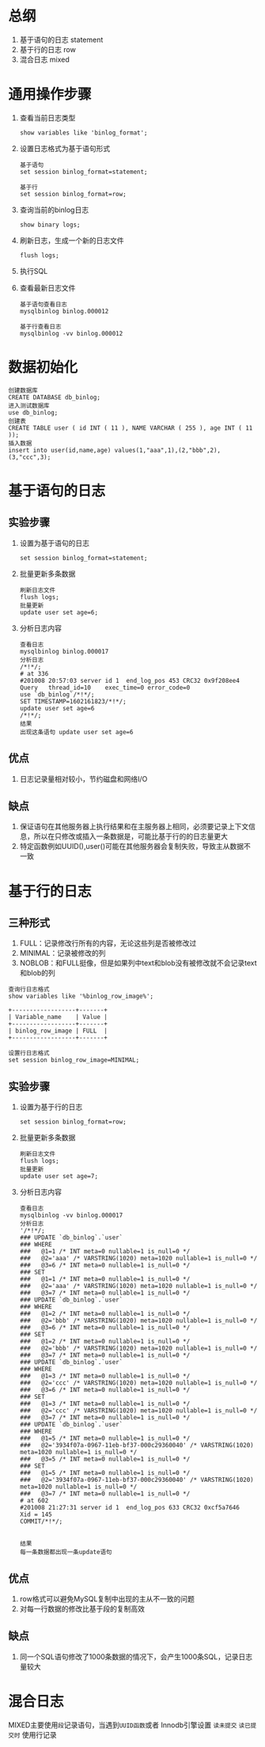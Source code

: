 # 总纲

1. 基于语句的日志  statement
2. 基于行的日志  row
3. 混合日志  mixed

# 通用操作步骤

1. 查看当前日志类型

   ```
   show variables like 'binlog_format';
   ```

2. 设置日志格式为基于语句形式

   ```
   基于语句
   set session binlog_format=statement;
   
   基于行
   set session binlog_format=row;
   ```

3. 查询当前的binlog日志

   ```
   show binary logs;
   ```

4. 刷新日志，生成一个新的日志文件

   ```
   flush logs;
   ```

5. 执行SQL

6. 查看最新日志文件

   ```
   基于语句查看日志
   mysqlbinlog binlog.000012
   
   基于行查看日志
   mysqlbinlog -vv binlog.000012
   ```

# 数据初始化

```
创建数据库
CREATE DATABASE db_binlog;
进入测试数据库
use db_binlog;
创建表
CREATE TABLE user ( id INT ( 11 ), NAME VARCHAR ( 255 ), age INT ( 11 ));
插入数据
insert into user(id,name,age) values(1,"aaa",1),(2,"bbb",2),(3,"ccc",3);
```

# 基于语句的日志

## 实验步骤

1. 设置为基于语句的日志

   ```
   set session binlog_format=statement;
   ```

2. 批量更新多条数据

   ```
   刷新日志文件
   flush logs;
   批量更新
   update user set age=6;
   ```

3. 分析日志内容

   ```
   查看日志
   mysqlbinlog binlog.000017
   分析日志
   /*!*/;
   # at 336
   #201008 20:57:03 server id 1  end_log_pos 453 CRC32 0x9f208ee4 	Query	thread_id=10	exec_time=0	error_code=0
   use `db_binlog`/*!*/;
   SET TIMESTAMP=1602161823/*!*/;
   update user set age=6
   /*!*/;
   结果
   出现这条语句 update user set age=6
   ```

## 优点

1. 日志记录量相对较小，节约磁盘和网络I/O

## 缺点

1. 保证语句在其他服务器上执行结果和在主服务器上相同，必须要记录上下文信息，所以在只修改或插入一条数据是，可能比基于行的的日志量更大
2. 特定函数例如UUID(),user()可能在其他服务器会复制失败，导致主从数据不一致

# 基于行的日志

## 三种形式

1. FULL：记录修改行所有的内容，无论这些列是否被修改过
2. MINIMAL：记录被修改的列
3. NOBLOB：和FULL挺像，但是如果列中text和blob没有被修改就不会记录text和blob的列

```
查询行日志格式
show variables like '%binlog_row_image%';

+------------------+-------+
| Variable_name    | Value |
+------------------+-------+
| binlog_row_image | FULL  |
+------------------+-------+

设置行日志格式
set session binlog_row_image=MINIMAL;
```

## 实验步骤

1. 设置为基于行的日志

   ```
   set session binlog_format=row;
   ```

2. 批量更新多条数据

   ```
   刷新日志文件
   flush logs;
   批量更新
   update user set age=7;
   ```

3. 分析日志内容

   ```
   查看日志
   mysqlbinlog -vv binlog.000017
   分析日志
   '/*!*/;
   ### UPDATE `db_binlog`.`user`
   ### WHERE
   ###   @1=1 /* INT meta=0 nullable=1 is_null=0 */
   ###   @2='aaa' /* VARSTRING(1020) meta=1020 nullable=1 is_null=0 */
   ###   @3=6 /* INT meta=0 nullable=1 is_null=0 */
   ### SET
   ###   @1=1 /* INT meta=0 nullable=1 is_null=0 */
   ###   @2='aaa' /* VARSTRING(1020) meta=1020 nullable=1 is_null=0 */
   ###   @3=7 /* INT meta=0 nullable=1 is_null=0 */
   ### UPDATE `db_binlog`.`user`
   ### WHERE
   ###   @1=2 /* INT meta=0 nullable=1 is_null=0 */
   ###   @2='bbb' /* VARSTRING(1020) meta=1020 nullable=1 is_null=0 */
   ###   @3=6 /* INT meta=0 nullable=1 is_null=0 */
   ### SET
   ###   @1=2 /* INT meta=0 nullable=1 is_null=0 */
   ###   @2='bbb' /* VARSTRING(1020) meta=1020 nullable=1 is_null=0 */
   ###   @3=7 /* INT meta=0 nullable=1 is_null=0 */
   ### UPDATE `db_binlog`.`user`
   ### WHERE
   ###   @1=3 /* INT meta=0 nullable=1 is_null=0 */
   ###   @2='ccc' /* VARSTRING(1020) meta=1020 nullable=1 is_null=0 */
   ###   @3=6 /* INT meta=0 nullable=1 is_null=0 */
   ### SET
   ###   @1=3 /* INT meta=0 nullable=1 is_null=0 */
   ###   @2='ccc' /* VARSTRING(1020) meta=1020 nullable=1 is_null=0 */
   ###   @3=7 /* INT meta=0 nullable=1 is_null=0 */
   ### UPDATE `db_binlog`.`user`
   ### WHERE
   ###   @1=5 /* INT meta=0 nullable=1 is_null=0 */
   ###   @2='3934f07a-0967-11eb-bf37-000c29360040' /* VARSTRING(1020) meta=1020 nullable=1 is_null=0 */
   ###   @3=5 /* INT meta=0 nullable=1 is_null=0 */
   ### SET
   ###   @1=5 /* INT meta=0 nullable=1 is_null=0 */
   ###   @2='3934f07a-0967-11eb-bf37-000c29360040' /* VARSTRING(1020) meta=1020 nullable=1 is_null=0 */
   ###   @3=7 /* INT meta=0 nullable=1 is_null=0 */
   # at 602
   #201008 21:27:31 server id 1  end_log_pos 633 CRC32 0xcf5a7646 	Xid = 145
   COMMIT/*!*/;
   
   
   结果
   每一条数据都出现一条update语句
   ```

## 优点

1. row格式可以避免MySQL复制中出现的主从不一致的问题
2. 对每一行数据的修改比基于段的复制高效

## 缺点

1. 同一个SQL语句修改了1000条数据的情况下，会产生1000条SQL，记录日志量较大

# 混合日志

MIXED主要使用`段`记录语句，当遇到`UUID函数`或者 Innodb引擎设置 `读未提交` `读已提交时` 使用行记录



